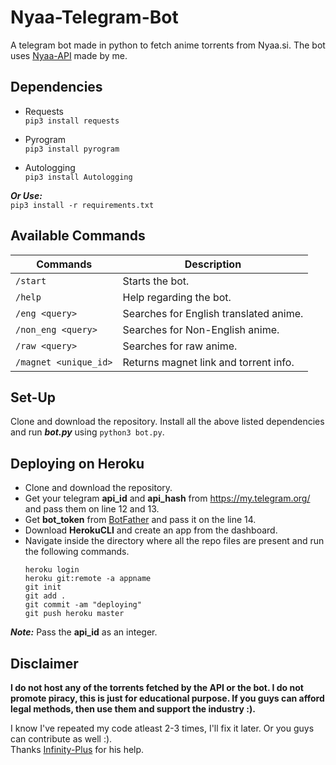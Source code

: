 # Nyaa-Telegram-Bot
A telegram bot made in python to fetch anime torrents from Nyaa.si. The bot uses [Nyaa-API](https://github.com/Vivek-Kolhe/Nyaa-API) made by me.

## Dependencies
- Requests\
  ```pip3 install requests```

- Pyrogram\
  ```pip3 install pyrogram```

- Autologging\
  ```pip3 install Autologging```

***Or Use:***\
  ```pip3 install -r requirements.txt```

## Available Commands
| **Commands** | **Description** |
|---|---|
| ```/start``` | Starts the bot. |
| ```/help``` | Help regarding the bot. |
| ```/eng <query>``` | Searches for English translated anime. |
| ```/non_eng <query>``` | Searches for Non-English anime. |
| ```/raw <query>``` | Searches for raw anime. |
| ```/magnet <unique_id>``` | Returns magnet link and torrent info. |

## Set-Up
Clone and download the repository. Install all the above listed dependencies and run ***bot.py*** using ```python3 bot.py```.

## Deploying on Heroku
- Clone and download the repository.
- Get your telegram **api_id** and **api_hash** from https://my.telegram.org/ and pass them on line 12 and 13.
- Get **bot_token** from [BotFather](https://t.me/BotFather) and pass it on the line 14.
- Download **HerokuCLI** and create an app from the dashboard.
- Navigate inside the directory where all the repo files are present and run the following commands.
    ```
    heroku login
    heroku git:remote -a appname
    git init
    git add .
    git commit -am "deploying"
    git push heroku master
    ```
***Note:*** Pass the **api_id** as an integer.

## Disclaimer
**I do not host any of the torrents fetched by the API or the bot. I do not promote piracy, this is just for educational purpose. If you guys can afford legal methods, then use them and support the industry :).**

I know I've repeated my code atleast 2-3 times, I'll fix it later. Or you guys can contribute as well :).\
Thanks [Infinity-Plus](https://github.com/infinity-plus) for his help.
